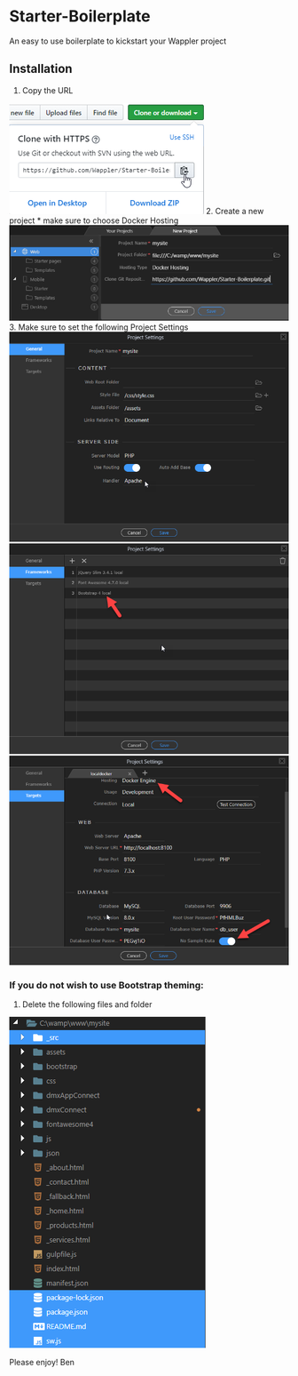 # Starter-Boilerplate
An easy to use boilerplate to kickstart your Wappler project

## Installation
1. Copy the URL
<img src="_src/readme-img/copy-url.png">
2. Create a new project
    * make sure to choose Docker Hosting  
<img src="_src/readme-img/new-project.png">
3. Make sure to set the following Project Settings
<img src="_src/readme-img/settings-general.png">
<img src="_src/readme-img/settings-frameworks.png">
<img src="_src/readme-img/settings-targets.png">

### If you do not wish to use Bootstrap theming:
1. Delete the following files and folder
<img src="_src/readme-img/delete-files.png">

Please enjoy!
Ben
